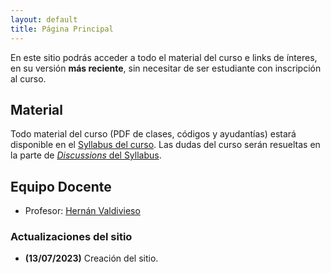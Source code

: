 ```yaml
---
layout: default
title: Página Principal
---
```


En este sitio podrás acceder a todo el material del curso e links de ínteres, en su versión **más reciente**, sin necesitar de ser estudiante con inscripción al curso.


## Material

Todo material del curso (PDF de clases, códigos y ayudantías) estará disponible en el [Syllabus del curso](https://github.com/PUC-Infovis/Syllabus-2024-1). Las dudas del curso serán resueltas en la parte de [_Discussions_ del Syllabus](https://github.com/PUC-Infovis/Syllabus-2024-1/discussions).



## Equipo Docente

- Profesor: [Hernán Valdivieso](https://hernan4444.github.io/)


### Actualizaciones del sitio


- **(13/07/2023)** Creación del sitio.